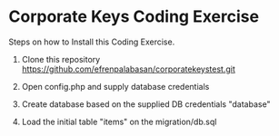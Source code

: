 # Corporate Keys Coding Exercise


Steps on how to Install this Coding Exercise. 

1. Clone this repository https://github.com/efrenpalabasan/corporatekeystest.git

2. Open config.php and supply database credentials

3. Create database based on the supplied DB credentials "database"

4. Load the initial table "items" on the migration/db.sql
